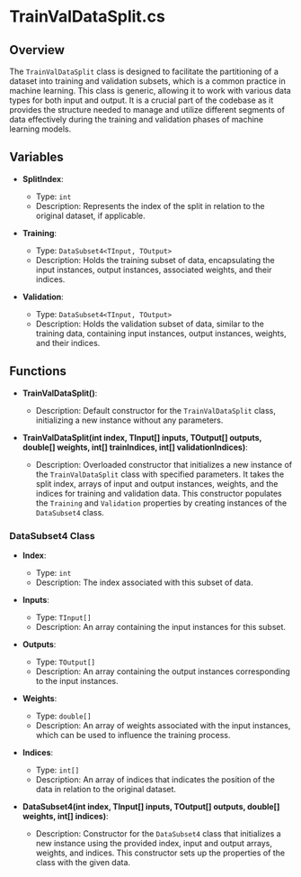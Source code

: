 # TrainValDataSplit.cs

## Overview
The `TrainValDataSplit` class is designed to facilitate the partitioning of a dataset into training and validation subsets, which is a common practice in machine learning. This class is generic, allowing it to work with various data types for both input and output. It is a crucial part of the codebase as it provides the structure needed to manage and utilize different segments of data effectively during the training and validation phases of machine learning models.

## Variables

- **SplitIndex**: 
  - Type: `int`
  - Description: Represents the index of the split in relation to the original dataset, if applicable.

- **Training**: 
  - Type: `DataSubset4<TInput, TOutput>`
  - Description: Holds the training subset of data, encapsulating the input instances, output instances, associated weights, and their indices.

- **Validation**: 
  - Type: `DataSubset4<TInput, TOutput>`
  - Description: Holds the validation subset of data, similar to the training data, containing input instances, output instances, weights, and their indices.

## Functions

- **TrainValDataSplit()**: 
  - Description: Default constructor for the `TrainValDataSplit` class, initializing a new instance without any parameters.

- **TrainValDataSplit(int index, TInput[] inputs, TOutput[] outputs, double[] weights, int[] trainIndices, int[] validationIndices)**: 
  - Description: Overloaded constructor that initializes a new instance of the `TrainValDataSplit` class with specified parameters. It takes the split index, arrays of input and output instances, weights, and the indices for training and validation data. This constructor populates the `Training` and `Validation` properties by creating instances of the `DataSubset4` class.

### DataSubset4 Class

- **Index**: 
  - Type: `int`
  - Description: The index associated with this subset of data.

- **Inputs**: 
  - Type: `TInput[]`
  - Description: An array containing the input instances for this subset.

- **Outputs**: 
  - Type: `TOutput[]`
  - Description: An array containing the output instances corresponding to the input instances.

- **Weights**: 
  - Type: `double[]`
  - Description: An array of weights associated with the input instances, which can be used to influence the training process.

- **Indices**: 
  - Type: `int[]`
  - Description: An array of indices that indicates the position of the data in relation to the original dataset.

- **DataSubset4(int index, TInput[] inputs, TOutput[] outputs, double[] weights, int[] indices)**: 
  - Description: Constructor for the `DataSubset4` class that initializes a new instance using the provided index, input and output arrays, weights, and indices. This constructor sets up the properties of the class with the given data.